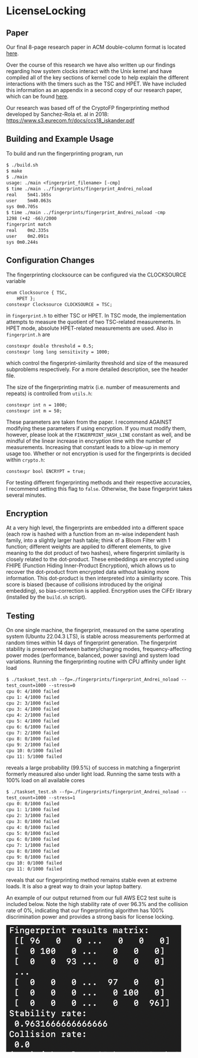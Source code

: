 # LicenseLocking

## Paper

Our final 8-page research paper in ACM double-column format is located [here](LicenseLocking.pdf).

Over the course of this research we have also written up  our findings regarding how system clocks interact with the Unix kernel and have compiled all of the key sections of kernel code to help explain the different interactions with the timers such as the TSC and HPET.  We have included this information as an appendix in a second copy of our research paper, which can be found [here](LicenseLocking_with_appendix.pdf).

Our research was based off of the CryptoFP fingerprinting method developed by Sanchez-Rola et. al in 2018: https://www.s3.eurecom.fr/docs/ccs18_iskander.pdf

## Building and Example Usage
To build and run the fingerprinting program, run
```
$ ./build.sh
$ make
$ ./main
usage: ./main <fingerprint_filename> [-cmp]
$ time ./main ../fingerprints/fingerprint_Andrei_noload
real	5m41.165s
user	5m40.063s
sys	0m0.705s
$ time ./main ../fingerprints/fingerprint_Andrei_noload -cmp
1298 (+42 -66)/2000
fingerprint match
real	0m2.335s
user	0m2.091s
sys	0m0.244s
```

## Configuration Changes
The fingerprinting clocksource can be configured via the CLOCKSOURCE variable
```
enum Clocksource { TSC,
    HPET };
constexpr Clocksource CLOCKSOURCE = TSC;
```
in `fingerprint.h` to either TSC or HPET. In TSC mode, the implementation attempts to measure the quotient of two TSC-related measurements. In HPET mode, absolute HPET-related measurements are used.
Also in `fingerprint.h` are
```
constexpr double threshold = 0.5;
constexpr long long sensitivity = 1000;
```
which control the fingerprint-similarity threshold and size of the measured subproblems respectively. For a more detailed description, see the header file.

The size of the fingerprinting matrix (i.e. number of measurements and repeats) is controlled from `utils.h`:
```
constexpr int n = 1000;
constexpr int m = 50;
```
These parameters are taken from the paper. I recommend AGAINST modifying these parameters if using encryption. If you must modify them, however, please look at the `FINGERPRINT_HASH_LINE` constant as well, and be mindful of the linear increase in encryption time with the number of measurements. Increasing that constant leads to a blow-up in memory usage too. Whether or not encryption is used for the fingerprints is decided within `crypto.h`:
```
constexpr bool ENCRYPT = true;
```
For testing different fingerprinting methods and their respective accuracies, I recommend setting this flag to `false`. Otherwise, the base fingerprint takes several minutes.

## Encryption

At a very high level, the fingerprints are embedded into a different space (each row is hashed with a function from an m-wise independent hash family, into a slightly larger hash table; think of a Bloom Filter with 1 function; different weights are applied to different elements, to give meaning to the dot product of two hashes), where fingerprint similarity is closely related to the dot-product. These embeddings are encrypted using FHIPE (Function Hiding Inner-Product Encryption), which allows us to recover the dot-product from encrypted data without leaking more information. This dot-product is then interpreted into a similarity score. This score is biased (because of collisions introduced by the original embedding), so bias-correction is applied. Encryption uses the CiFEr library (installed by the `build.sh` script).

## Testing

On one single machine, the fingerprint, measured on the same operating system (Ubuntu 22.04.3 LTS), is stable
across measurements performed at random times within 14 days of fingerprint generation. The fingerprint stability 
is preserved between battery/charging modes, frequency-affecting power modes (performance, balanced, power saving)
and system load variations. Running the fingerprinting routine with CPU affinity under light load
```
$ ./taskset_test.sh --fp=./fingerprints/fingerprint_Andrei_noload --test_count=1000 --stress=0
cpu 0: 4/1000 failed
cpu 1: 4/1000 failed
cpu 2: 3/1000 failed
cpu 3: 4/1000 failed
cpu 4: 2/1000 failed
cpu 5: 4/1000 failed
cpu 6: 6/1000 failed
cpu 7: 2/1000 failed
cpu 8: 0/1000 failed
cpu 9: 2/1000 failed
cpu 10: 0/1000 failed
cpu 11: 5/1000 failed
```
reveals a large probability (99.5%) of success in matching a fingerprint formerly measured also under light load. 
Running the same tests with a 100% load on all available cores
```
$ ./taskset_test.sh --fp=./fingerprints/fingerprint_Andrei_noload --test_count=1000 --stress=1
cpu 0: 0/1000 failed
cpu 1: 1/1000 failed
cpu 2: 3/1000 failed
cpu 3: 0/1000 failed
cpu 4: 0/1000 failed
cpu 5: 0/1000 failed
cpu 6: 0/1000 failed
cpu 7: 1/1000 failed
cpu 8: 0/1000 failed
cpu 9: 0/1000 failed
cpu 10: 0/1000 failed
cpu 11: 0/1000 failed
```
reveals that our fingerprinting method remains stable even at extreme loads. It is also a great way to drain your laptop battery.

An example of our output returned from our full AWS EC2 test suite is included below.  Note the high stability rate of over 96.3% and the collision rate of 0%, indicating that our fingerprinting algorithm has 100% discrimination power and provides a strong basis for license locking.

![testing-output](testing/test-output.png)


